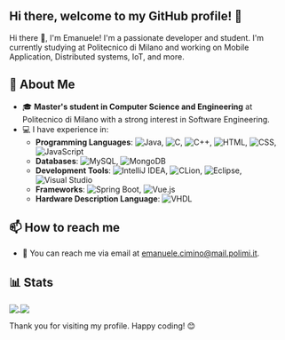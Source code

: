 ## Hi there, welcome to my GitHub profile! 👋

Hi there 👋, I'm Emanuele! I'm a passionate developer and student. I'm currently studying at Politecnico di Milano and working on Mobile Application, Distributed systems, IoT, and more.

## 🌟 About Me

- 🎓 **Master's student in Computer Science and Engineering** at Politecnico di Milano with a strong interest in Software Engineering.
- 💻 I have experience in:
    - **Programming Languages**: ![Java](https://img.shields.io/badge/Java-ED8B00?style=flat&logo=java&logoColor=white), ![C](https://img.shields.io/badge/C-A8B9CC?style=flat&logo=c&logoColor=white), ![C++](https://img.shields.io/badge/C++-00599C?style=flat&logo=c%2B%2B&logoColor=white), ![HTML](https://img.shields.io/badge/HTML5-E34F26?style=flat&logo=html5&logoColor=white), ![CSS](https://img.shields.io/badge/CSS3-1572B6?style=flat&logo=css3&logoColor=white), ![JavaScript](https://img.shields.io/badge/JavaScript-F7DF1E?style=flat&logo=javascript&logoColor=black)
    - **Databases**: ![MySQL](https://img.shields.io/badge/MySQL-4479A1?style=flat&logo=mysql&logoColor=white), ![MongoDB](https://img.shields.io/badge/MongoDB-4EA94B?style=flat&logo=mongodb&logoColor=white)
    - **Development Tools**: ![IntelliJ IDEA](https://img.shields.io/badge/IntelliJ-000000?style=flat&logo=intellij-idea&logoColor=white), ![CLion](https://img.shields.io/badge/CLion-000000?style=flat&logo=clion&logoColor=white), ![Eclipse](https://img.shields.io/badge/Eclipse-2C2255?style=flat&logo=eclipse&logoColor=white), ![Visual Studio](https://img.shields.io/badge/Visual%20Studio-5C2D91?style=flat&logo=visual-studio&logoColor=white)
    - **Frameworks**: ![Spring Boot](https://img.shields.io/badge/Spring%20Boot-6DB33F?style=flat&logo=spring-boot&logoColor=white), ![Vue.js](https://img.shields.io/badge/Vue.js-35495E?style=flat&logo=vue.js&logoColor=4FC08D)
    - **Hardware Description Language**: ![VHDL](https://img.shields.io/badge/VHDL-007ACC?style=flat&logoColor=white)

## 📫 How to reach me

- 📧 You can reach me via email at [emanuele.cimino@mail.polimi.it](mailto:emanuele.cimino@mail.polimi.it).

## 📊 Stats

<a href="https://github.com/anuraghazra/github-readme-stats">
  <img align="center" src="https://github-readme-stats.vercel.app/api?username=emacimino&show_icons=true&bg_color=0d1117&layout=compact&border_color=0d1117&icon_color=00d26a&title_color=00d26a&text_color=ffffff" />
</a>
<a href="https://github.com/anuraghazra/convoychat">
  <img align="center" src="https://github-readme-stats.vercel.app/api/top-langs/?username=emacimino&layout=compact&langs_count=8&bg_color=0d1117&border_color=0d1117&icon_color=00d26a&title_color=00d26a&text_color=ffffff" />
</a>

Thank you for visiting my profile. Happy coding! 😊
